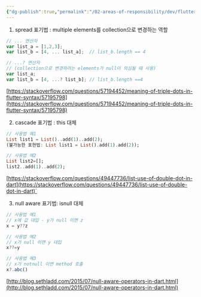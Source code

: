 ```yaml
---
{"dg-publish":true,"permalink":"/02-areas-of-responsibility/dev/flutter/dart/","tags":["dart","dev"],"noteIcon":""}
---
```



1. spread 표기법 : multiple elements를 collection으로 변경하는 역할

```jsx
// ... 연산자
var list_a = [1,2,3];
var list_b = [4, ... list_a];  // list_b.length == 4

// ...? 연산자 
// (collection으로 변경하려는 elements가 null이 의심될 때 사용)
var list_a;
var list_b = [4, ...? list_b]; // list_b.length ==4
```

[https://stackoverflow.com/questions/57194452/meaning-of-triple-dots-in-flutter-syntax/57195798](https://stackoverflow.com/questions/57194452/meaning-of-triple-dots-in-flutter-syntax/57195798)

2. cascade 표기법 :  this 대체

```dart
// 사용법 예1
List list1 = List()..add(1)..add(2);
(불가능한 표현법: List list1 = List().add(1).add(2));

// 사용법 예2
List list2=[];
list2..add(1)..add(2);
```

[https://stackoverflow.com/questions/49447736/list-use-of-double-dot-in-dart](https://stackoverflow.com/questions/49447736/list-use-of-double-dot-in-dart)`

3. null aware 표기법: isnull 대체

```jsx
// 사용법 예1
// x에 값 대입 - y가 null 이면 z
x = y??z   

// 사용법 예2
// x가 null 이면 y 대입
x??=y

// 사용법 예3
// x가 notnull 이면 method 호출
x?.abc()
```

[http://blog.sethladd.com/2015/07/null-aware-operators-in-dart.html](http://blog.sethladd.com/2015/07/null-aware-operators-in-dart.html)